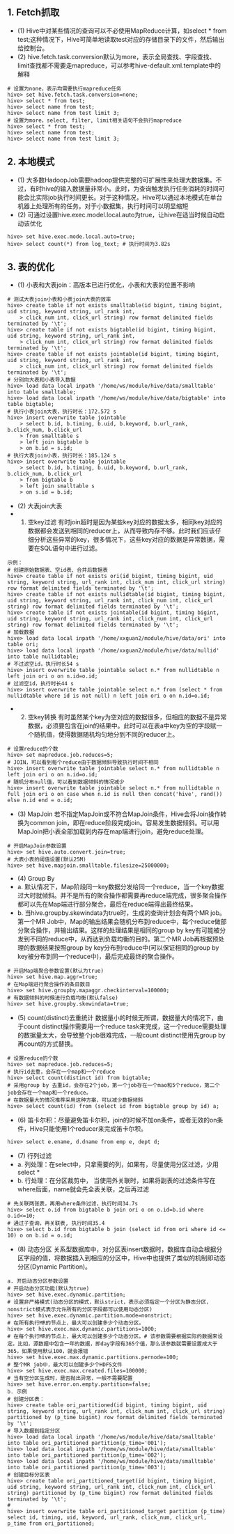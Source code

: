 ## 1. Fetch抓取
- (1) Hive中对某些情况的查询可以不必使用MapReduce计算，如select * from test;这种情况下，Hive可简单地读取test对应的存储目录下的文件，然后输出给控制台。
- (2) hive.fetch.task.conversion默认为more，表示全局查找、字段查找、limit查找都不需要走mapreduce，可以参考hive-default.xml.template中的解释
```shell
# 设置为none，表示均需要执行mapreduce任务
hive> set hive.fetch.task.conversion=none;
hive> select * from test;
hive> select name from test;
hive> select name from test limit 3;
# 设置为more，select, filter, limit相关语句不会执行mapreduce
hive> select * from test;
hive> select name from test;
hive> select name from test limit 3;
```


## 2. 本地模式
- (1) 大多数HadoopJob需要hadoop提供完整的可扩展性来处理大数据集。不过，有时hive的输入数据量非常小。此时，为查询触发执行任务消耗的时间可能会比实际job执行时间更长。对于这种情况，Hive可以通过本地模式在单台机器上处理所有的任务。对于小数据集，执行时间可以明显缩短
- (2) 可通过设置hive.exec.model.local.auto为true，让hive在适当时候自动启动该优化
```shell
hive> set hive.exec.mode.local.auto=true;
hive> select count(*) from log_text; # 执行时间为3.82s
```

## 3. 表的优化
- (1) 小表和大表join：高版本已进行优化，小表和大表的位置不影响
```shell
# 测试大表join小表和小表join大表的效率
hive> create table if not exists smalltable(id bigint, timing bigint, uid string, keyword string, url_rank int,
    > click_num int, click_url string) row format delimited fields terminated by '\t';
hive> create table if not exists bigtable(id bigint, timing bigint, uid string, keyword string, url_rank int,
    > click_num int, click_url string) row format delimited fields terminated by '\t';
hive> create table if not exists jointable(id bigint, timing bigint, uid string, keyword string, url_rank int,
    > click_num int, click_url string) row format delimited fields terminated by '\t';
# 分别向大表和小表导入数据
hive> load data local inpath '/home/ws/module/hive/data/smalltable' into table smalltable;
hive> load data local inpath '/home/ws/module/hive/data/bigtable' into table bigtable;
# 执行小表join大表，执行时长：172.572 s
hive> insert overwrite table jointable
    > select b.id, b.timing, b.uid, b.keyword, b.url_rank, b.click_num, b.click_url
    > from smalltable s
    > left join bigtable b
    > on b.id = s.id;
# 执行大表join小表，执行时长：185.124 s
hive> insert overwrite table jointable
    > select b.id, b.timing, b.uid, b.keyword, b.url_rank, b.click_num, b.click_url
    > from bigtable b
    > left join smalltable s
    > on s.id = b.id;
```

- (2) 大表join大表
- 1) 空key过滤
有时join超时是因为某些key对应的数据太多，相同key对应的数据都会发送到相同的reducer上，从而导致内存不够。此时我们应该仔细分析这些异常的key，很多情况下，这些key对应的数据是异常数据，需要在SQL语句中进行过滤。
```shell
示例：
# 创建原始数据表、空id表、合并后数据表
hive> create table if not exists ori(id bigint, timing bigint, uid string, keyword string, url_rank int, click_num int, click_url string) row format delimited fields terminated by '\t';
hive> create table if not exists nullidtable(id bigint, timing bigint, uid string, keyword string, url_rank int, click_num int, click_url string) row format delimited fields terminated by '\t';
hive> create table if not exists jointable(id bigint, timing bigint, uid string, keyword string, url_rank int, click_num int, click_url string) row format delimited fields terminated by '\t';
# 加载数据
hive> load data local inpath '/home/xxguan2/module/hive/data/ori' into table ori;
hive> load data local inpath '/home/xxguan2/module/hive/data/nullid' into table nullidtable;
# 不过滤空id，执行时长54 s
hive> insert overwrite table jointable select n.* from nullidtable n left join ori o on n.id=o.id;
# 过滤空id，执行时长44 s
hive> insert overwrite table jointable select n.* from (select * from nullidtable where id is not null) n left join ori o on n.id=o.id;
```

- 2) 空key转换
有时虽然某个key为空对应的数据很多，但相应的数据不是异常数据，必须要包含在join的结果中。此时可以在表a中key为空的字段赋一个随机值，使得数据随机均匀地分到不同的reducer上。
```shell
# 设置reduce的个数
hive> set mapreduce.job.reduces=5;
# JOIN，可以看到每个reduce由于数据倾斜导致执行时间不相同
hive> insert overwrite table jointable select n.* from nullidtable n left join ori o on n.id=o.id;
# 随机分布null值，可以看到数据倾斜的情况减少
hive> insert overwrite table jointable select n.* from nullidtable n full join ori o on case when n.id is null then concat('hive', rand()) else n.id end = o.id;
```

- (3) MapJoin
若不指定MapJoin或不符合MapJoin条件，Hive会将Join操作转换为common join，即在reduce阶段完成join。容易发生数据倾斜。可以用MapJoin把小表全部加载到内存在map端进行join，避免reduce处理。
```shell
# 开启MapJoin参数设置
hive> set hive.auto.convert.join=true;
# 大表小表的阈值设置(默认25M)
hive> set hive.mapjoin.smalltable.filesize=25000000;
```

- (4) Group By
- a. 默认情况下，Map阶段同一key数据分发给同一个reduce，当一个key数据过大时就倾斜。并不是所有的聚合操作都需要再reduce端完成，很多聚合操作都可以先在Map端进行部分聚合，最后在reduce端得出最终结果。
- b. 当hive.groupby.skewindata为true时，生成的查询计划会有两个MR job。第一个MR Job中，Map的输出结果会随机分布到reduce中，每个reduce做部分聚合操作，并输出结果。这样的处理结果是相同的group by key有可能被分发到不同的reduce中，从而达到负载均衡的目的。第二个MR Job再根据预处理的数据结果按照group by key分布到reduce中(可以保证相同的group by key被分布到同一个reduce中)，最后完成最终的聚合操作。
```shell
# 开启Map端聚合参数设置(默认为true)
hive> set hive.map.aggr=true;
# 在Map端进行聚合操作的条目数目
hive> set hive.groupby.mapaggr.checkinterval=100000;
# 有数据倾斜的时候进行负载均衡(默认false)
hive> set hive.groupby.skewindata=true;
```

- (5) count(distinct)去重统计
数据量小的时候无所谓，数据量大的情况下，由于count distinct操作需要用一个reduce task来完成，这一个reduce需要处理的数据量太大，会导致整个job很难完成，一般count distinct使用先group by再count的方式替换。
```shell
# 设置reduce的个数
hive> set mapreduce.job.reduces=5;
# 执行id去重，会存在一个map和一个reduce
hive> select count(distinct id) from bigtable;
# 采用group by 去重id，会存在2个job，第一个job存在一个mao和5个reduce，第二个job会存在一个map和一个reduce。
# 在数据量大的情况推荐采用这种方案，可以减少数据倾斜
hive> select count(id) from (select id from bigtable group by id) a;
```

- (6) 笛卡尔积：尽量避免笛卡尔积，join的时候不加on条件，或者无效的on条件，Hive只能使用1个reducer来完成笛卡尔积。
```shell
hive> select e.ename, d.dname from emp e, dept d;
```

- (7) 行列过滤
- a. 列处理：在select中，只拿需要的列，如果有，尽量使用分区过滤，少用select *
- b. 行处理：在分区裁剪中， 当使用外关联时，如果将副表的过滤条件写在where后面，name就会先全表关联，之后再过滤
```shell
# 先关联两张表，再用where条件过滤，执行时间34.7s
hive> select o.id from bigtable b join ori o on o.id=b.id where o.id<=10;
# 通过子查询，再关联表, 执行时间35.4
hive> select b.id from bigtable b join (select id from ori where id <= 10) o on b.id = o.id;
```

- (8) 动态分区
关系型数据库中，对分区表insert数据时，数据库自动会根据分区字段的值，将数据插入到相应的分区中，Hive中也提供了类似的机制即动态分区(Dynamic Partition)。
```shell
a. 开启动态分区参数设置
# 开启动态分区功能(默认为true)
hive> set hive.exec.dynamic.partition;
# 设置非严格模式(动态分区的模式，默认strict，表示必须指定一个分区为静态分区，nonstrict模式表示允许所有的分区字段都可以使用动态分区)
hive> set hive.exec.dynamic.partition.mode=nonstrict;
# 在所有执行MR的节点上，最大可以创建多少个动态分区。
hive> set hive.exec.max.dynamic.partitions=1000;
# 在每个执行MR的节点上，最大可以创建多少个动态分区。# 该参数需要根据实际的数据来设定。比如，源数据中包含一年的数据，即day字段有365个值，那么该参数就需要设置成大于365，如果使用默认100，就会报错
hive> set hive.exec.max.dynamic.partitions.pernode=100;
# 整个MR job中，最大可以创建多少个HDFS文件
hive> set hive.exec.max.created.files=100000;
# 当有空分区生成时，是否抛出异常，一般不需要配置
hive> set hive.error.on.empty.partition=false;
b. 示例
# 创建分区表：
hive> create table ori_partitioned(id bigint, timing bigint, uid string, keyword string, url_rank int, click_num int, click_url string) partitioned by (p_time bigint) row format delimited fields terminated by '\t';
# 导入数据到指定分区
hive> load data local inpath '/home/ws/module/hive/data/smalltable' into table ori_partitioned partition(p_time='001');
hive> load data local inpath '/home/ws/module/hive/data/smalltable' into table ori_partitioned partition(p_time='002');
hive> load data local inpath '/home/ws/module/hive/data/smalltable' into table ori_partitioned partition(p_time='003');
# 创建目标分区表
hive> create table ori_partitioned_target(id bigint, timing bigint, uid string, keyword string, url_rank int, click_num int, click_url string) partitioned by (p_time bigint) row format delimited fields terminated by '\t';
#
hive> insert overwrite table ori_partitioned_target partition (p_time) select id, timing, uid, keyword, url_rank, click_num, click_url, p_time from ori_partitioned;
```